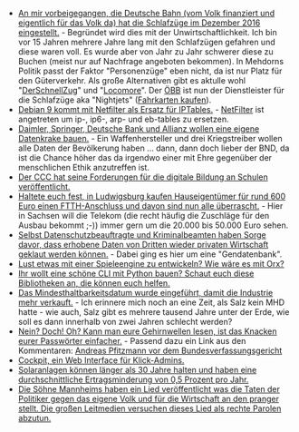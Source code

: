 * [An mir vorbeigegangen, die Deutsche Bahn (vom Volk finanziert und eigentlich für das Volk da) hat die Schlafzüge im Dezember 2016 eingestellt.](https://www.zugreiseblog.de/deutsche-bahn-stellt-nachtzuege-2016-komplett-ein/) - Begründet wird dies mit der Unwirtschaftlichkeit. Ich bin vor 15 Jahren mehrere Jahre lang mit den Schlafzügen gefahren und diese waren voll. Es wurde aber von Jahr zu Jahr schwerer diese zu Buchen (meist nur auf Nachfrage angeboten bekommen). In Mehdorns Politik passt der Faktor "Personenzüge" eben nicht, da ist nur Platz für den Güterverkehr. Als große Alternativen gibt es aktulle wohl "[DerSchnellZug](http://www.derschnellzug.de/)" und "[Locomore](https://locomore.com/de/index.html)". Der [ÖBB](https://www.zugreiseblog.de/oebb-nachtzuege-deutschland/) ist nun der Dienstleister für die Schlafzüge aka "Nightjets" ([Fahrkarten kaufen](https://www.oebb.at/en/angebote-ermaessigungen/nightjet)).
* [Debian 9 kommt mit Netfilter als Ersatz für IPTables.](https://www.pro-linux.de/news/1/24720/debian-9-stretch-bietet-netfilter-als-ersatz-f%C3%BCr-iptables.html) - [NetFilter](https://wiki.nftables.org/wiki-nftables/index.php/Main_Page) ist angetreten um ip-, ip6-, arp- und eb-tables zu ersetzen.
* [Daimler, Springer, Deutsche Bank und Allianz wollen eine eigene Datenkrake bauen.](https://www.heise.de/newsticker/meldung/Deutsche-Konzerne-bauen-Datenplattform-gegen-Google-Co-3705594.html) - Ein Waffenhersteller und drei Kriegstreiber wollen alle Daten der Bevölkerung haben ... dann, dann doch lieber der BND, da ist die Chance höher das da irgendwo einer mit Ehre gegenüber der menschlichen Ethik anzutreffen ist.
* [Der CCC hat seine Forderungen für die digitale Bildung an Schulen veröffentlicht.](https://www.ccc.de/de/updates/2017/cms-forderungen)
* [Haltete euch fest, in Ludwigsburg kaufen Hauseigentümer für rund 600 Euro einen FTTH-Anschluss und davon sind nun alle überrascht.](https://www.golem.de/news/ludwigsburg-haelfte-der-buerger-will-glasfaser-fuer-600-euro-ins-haus-1705-127701.html) - Hier in Sachsen will die Telekom (die recht häufig die Zuschläge für den Ausbau bekommt ;-)) immer gern um die 20.000 bis 50.000 Euro sehen.
* [Selbst Datenschutzbeauftragte und Kriminalbeamten haben Sorge davor, dass erhobene Daten von Dritten wieder privaten Wirtschaft geklaut werden können.](https://www.heise.de/newsticker/meldung/Wuerde-eine-DNA-Datenbank-Deutschland-sicherer-machen-3706398.html) - Dabei ging es hier um eine "Gendatenbank".
* [Lust etwas mit einer Spieleengine zu entwickeln? Wie wäre es mit Orx?](https://opensource.com/article/17/5/getting-started-orx-open-gaming-engine)
* [Ihr wollt eine schöne CLI mit Python bauen? Schaut euch diese Bibliotheken an, die können euch helfen.](https://opensource.com/article/17/5/4-practical-python-libraries)
* [Das Mindesthaltbarkeitsdatum wurde eingeführt, damit die Industrie mehr verkauft.](http://www.sonnenseite.com/de/wirtschaft/reality-check-fuer-das-mindesthaltbarkeitsdatum.html) - Ich erinnere mich noch an eine Zeit, als Salz kein MHD hatte - wie auch, Salz gibt es mehrere tausend Jahre unter der Erde, wie soll es dann innerhalb von zwei Jahren schlecht werden?
* [Nein? Doch! Oh? Kann man eure Gehirnwellen lesen, ist das Knacken eurer Passwörter einfacher.](https://www.heise.de/newsticker/meldung/Auswertung-von-Hirnwellen-kann-Sicherheit-von-Passwoertern-deutlich-schwaechen-3706034.html) - Passend dazu ein Link aus den Kommentaren: [Andreas Pfitzmann vor dem Bundesverfassungsgericht](https://tepin.aiki.de/blog/archives/188-Andreas-Pfitzmann-vor-dem-Bundesverfassungsgericht.html)
* [Cockpit, ein Web Interface für Klick-Admins.](http://cockpit-project.org/)
* [Solaranlagen können länger als 30 Jahre halten und haben eine durchschnittliche Ertragsminderung von 0,5 Prozent pro Jahr.](http://www.sonnenseite.com/de/energie/photovoltaikanlagen-funktionieren-30-jahre-und-laenger-einwandfrei.html)
* [Die Söhne Mannheims haben ein Lied veröffentlicht was die Taten der Politiker gegen das eigene Volk und für die Wirtschaft an den pranger stellt. Die großen Leitmedien versuchen dieses Lied als rechte Parolen abzutun.](https://www.heise.de/tp/features/Medienhetze-gegen-Systemkritik-3708737.html)
